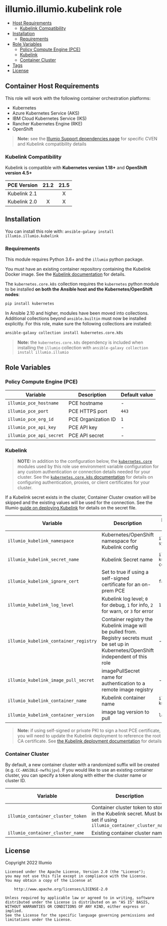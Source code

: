 # illumio.illumio.kubelink role  

- [Host Requirements](#host-requirements)
    - [Kubelink Compatibility](#kubelink-compatibility)
- [Installation](#installation)
    - [Requirements](#requirements)
- [Role Variables](#role-variables)
    - [Policy Compute Engine (PCE)](#policy-compute-engine-pce)
    - [Kubelink](#kubelink)
    - [Container Cluster](#container-cluster)
- [Tags](#tags)
- [License](#license)

## Container Host Requirements  

This role will work with the following container orchestration platforms:

- Kubernetes
- Azure Kubernetes Service (AKS)
- IBM Cloud Kubernetes Service (IKS)
- Rancher Kubernetes Engine (RKE)
- OpenShift

> **Note:** see the [Illumio Support dependencies page](https://support.illumio.com/shared/software/os-support-package-dependencies/cven_kubelink.html) for specific CVEN and Kubelink compatibility details  

### Kubelink Compatibility  

Kubelink is compatible with **Kubernetes version 1.18+** and **OpenShift version 4.5+**  

PCE Version  | 21.2 | 21.5 
------------ | :--: | :--: 
Kubelink 2.1 |      | X
Kubelink 2.0 | X    | X

## Installation  

You can install this role with: `ansible-galaxy install illumio.illumio.kubelink`  

### Requirements  

This module requires Python 3.6+ and the `illumio` python package.  

You must have an existing container repository containing the Kubelink Docker image. See the [Kubelink documentation](https://docs.illumio.com/core/21.5/Content/Guides/kubernetes-and-openshift/deployment/deploy-kubelink-in-your-cluster.htm?Highlight=kubelink) for details.  

The `kubernetes.core.k8s` collection requires the `kubernetes` python module to be installed **on both the Ansible host and the Kubernetes/OpenShift nodes**:  

```sh
pip install kubernetes
```

In Ansible 2.10 and higher, modules have been moved into collections. Additional collections beyond `ansible.builtin` must now be installed explicitly. For this role, make sure the following collections are installed:  

```sh
ansible-galaxy collection install kubernetes.core.k8s
```

> **Note:** the `kubernetes.core.k8s` dependency is included when installing the `illumio` collection with `ansible-galaxy collection install illumio.illumio`  

## Role Variables  

### Policy Compute Engine (PCE)  

Variable | Description | Default value
-------- | ----------- | -------------
`illumio_pce_hostname` | PCE hostname | -
`illumio_pce_port` | PCE HTTPS port | `443`
`illumio_pce_org_id` | PCE Organization ID | `1`
`illumio_pce_api_key` | PCE API key | -
`illumio_pce_api_secret` | PCE API secret | -

### Kubelink

> **NOTE:** in addition to the configuration below, the [`kubernetes.core`](https://docs.ansible.com/ansible/latest/collections/kubernetes/core/index.html) modules used by this role use environment variable configuration for any custom authentication or connection details needed for your cluster. See the [`kubernetes.core.k8s` documentation](https://docs.ansible.com/ansible/latest/collections/kubernetes/core/k8s_module.html#ansible-collections-kubernetes-core-k8s-module) for details on configuring authentication, proxies, or client certificates for your cluster.  

If a Kubelink secret exists in the cluster, Container Cluster creation will be skipped and the existing values will be used for the connection. See the Illumio [guide on deploying Kubelink](https://docs.illumio.com/core/21.5/Content/Guides/kubernetes-and-openshift/deployment/deploy-kubelink-in-your-cluster.htm) for details on the secret file.  

Variable | Description | Default value
-------- | ----------- | -------------
`illumio_kubelink_namespace` | Kubernetes/OpenShift namespace for Kubelink config | `illumio-system`  
`illumio_kubelink_secret_name` | Kubelink Secret name | `illumio-kubelink-config`  
`illumio_kubelink_ignore_cert` | Set to true if using a self-signed certificate for an on-prem PCE | `false`  
`illumio_kubelink_log_level` | Kubelink log level; `0` for debug, `1` for info, `2` for warn, or `3` for error | `1`
`illumio_kubelink_container_registry` | Container registry the Kubelink image will be pulled from. Registry secrets must be set up in Kubernetes/OpenShift independent of this role | -
`illumio_kubelink_image_pull_secret` | imagePullSecret name for authentication to a remote image registry | -
`illumio_kubelink_container_name` | Kubelink container name | `illumio-kubelink`
`illumio_kubelink_container_version` | image tag version to pull | `latest`

> **Note:** if using self-signed or private PKI to sign a host PCE certificate, you will need to update the Kubelink deployment to reference the root CA certificate. See [the Kubelink deployment documentation](https://docs.illumio.com/core/21.5/Content/Guides/kubernetes-and-openshift/deployment/deploy-kubelink-in-your-cluster.htm#DeployKubelink) for details  

### Container Cluster  

By default, a new container cluster with a randomized suffix will be created (e.g. `CC-ANSIBLE-nwfhijpv`). If you would like to use an existing container cluster, you can specify a token along with either the cluster name or cluster ID.  

Variable | Description | Default value
-------- | ----------- | -------------
`illumio_container_cluster_token` | Container cluster token to store in the Kubelink secret. Must be set if using `illumio_container_cluster_name` | -
`illumio_container_cluster_name` | Existing container cluster name | -

## License  

Copyright 2022 Illumio  

    Licensed under the Apache License, Version 2.0 (the "License");
    you may not use this file except in compliance with the License.
    You may obtain a copy of the License at

        http://www.apache.org/licenses/LICENSE-2.0

    Unless required by applicable law or agreed to in writing, software
    distributed under the License is distributed on an "AS IS" BASIS,
    WITHOUT WARRANTIES OR CONDITIONS OF ANY KIND, either express or implied.
    See the License for the specific language governing permissions and
    limitations under the License.
